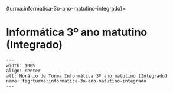 (turma:informatica-3o-ano-matutino-integrado)=

# Informática 3º ano matutino (Integrado)

```{figure} ../_static/img/turma/informatica-3o-ano-matutino-integrado.png
---
width: 100%
align: center
alt: Horário de Turma Informática 3º ano matutino (Integrado)
name: fig:turma:informatica-3o-ano-matutino-integrado
---
```

